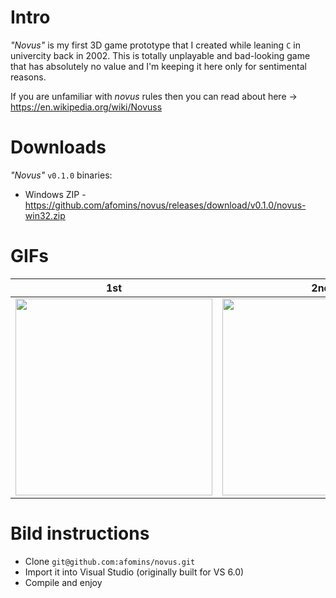 # Intro
*"Novus"* is my first 3D game prototype that I created while leaning `C` in univercity back in 2002. This is totally unplayable and bad-looking game that has absolutely no value and I'm keeping it here only for sentimental reasons.

If you are unfamiliar with *novus* rules then you can read about here -> https://en.wikipedia.org/wiki/Novuss

# Downloads
*"Novus"* `v0.1.0` binaries:
 * Windows ZIP - https://github.com/afomins/novus/releases/download/v0.1.0/novus-win32.zip
 
# GIFs
| 1st | 2nd |
| --|--|
| <img src="https://github.com/afomins/novus/blob/master/gifs/novus_000.gif" width="315"> | <img src="https://github.com/afomins/novus/blob/master/gifs/novus_001.gif" width="315"> |

# Bild instructions
 * Clone `git@github.com:afomins/novus.git`
 * Import it into Visual Studio (originally built for VS 6.0) 
 * Compile and enjoy
